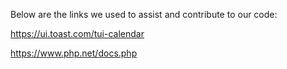 Below are the links we used to assist and contribute to our code:

https://ui.toast.com/tui-calendar

https://www.php.net/docs.php
